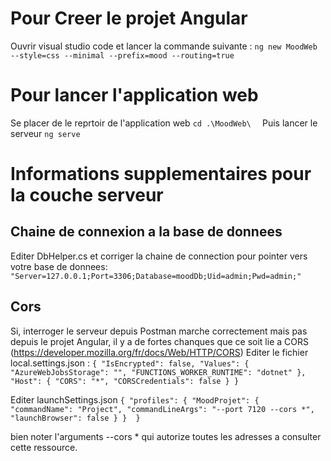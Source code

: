 
# Pour Creer le projet Angular
Ouvrir visual studio code et lancer la commande suivante :
` ng new MoodWeb --style=css --minimal --prefix=mood --routing=true `

# Pour lancer l'application web
Se placer de le reprtoir de l'application web 
` cd .\MoodWeb\   `
Puis lancer le serveur
` ng serve `


# Informations supplementaires pour la couche serveur
## Chaine de connexion a la base de donnees
Editer DbHelper.cs et corriger la chaine de connection pour pointer vers votre base de donnees:
` "Server=127.0.0.1;Port=3306;Database=moodDb;Uid=admin;Pwd=admin;" `

## Cors
Si, interroger le serveur depuis Postman marche correctement mais pas depuis le projet Angular, il y a de fortes chanques que ce soit lie a CORS (https://developer.mozilla.org/fr/docs/Web/HTTP/CORS)
Editer le fichier local.settings.json :
` {
  "IsEncrypted": false,
  "Values": {
    "AzureWebJobsStorage": "",
    "FUNCTIONS_WORKER_RUNTIME": "dotnet"
  },
  "Host": {
    "CORS": "*",
    "CORSCredentials": false
  }
} `

Editer launchSettings.json
` {
  "profiles": {
    "MoodProjet": {
      "commandName": "Project",
      "commandLineArgs": "--port 7120 --cors *",
      "launchBrowser": false
    }
  } 
} `

bien noter l'arguments --cors * qui autorize toutes les adresses a consulter cette ressource.